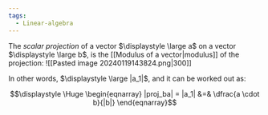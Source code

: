 ```yaml
---
tags:
  - Linear-algebra
---
```

The *scalar projection* of a vector $\displaystyle \large a$ on a vector $\displaystyle \large b$, is the [[Modulus of a vector|modulus]] of the projection:
![[Pasted image 20240119143824.png|300]]

In other words, $\displaystyle \large |a_1|$, and it can be worked out as:

$$\displaystyle \Huge \begin{eqnarray} 
|proj_ba| = |a_1| &=& \dfrac{a \cdot b}{|b|}
\end{eqnarray}$$

